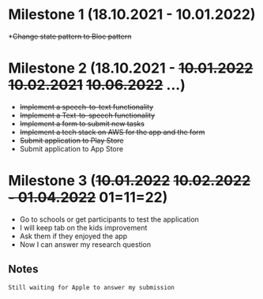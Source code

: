 # Milestone 1 (18.10.2021 - 10.01.2022)
   *~~Change state pattern to Bloc pattern~~
# Milestone 2 (18.10.2021 - ~~10.01.2022~~ ~~10.02.2021~~ ~~10.06.2022~~ ...)

  * ~~Implement a speech-to-text functionality~~
  * ~~Implement a Text-to-speech functionality~~
  * ~~Implement a form to submit new tasks~~
  * ~~Implement a tech stack on AWS for the app and the form~~
  * ~~Submit application to Play Store~~
  *   Submit application to App Store
# Milestone 3 (~~10.01.2022~~ ~~10.02.2022 - 01.04.2022~~ 01=11=22)

   * Go to schools or get participants to test the application
   * I will keep tab on the kids improvement
   * Ask them if they enjoyed the app
   * Now I can answer my research question

## Notes
	Still waiting for Apple to answer my submission
